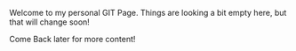 Welcome to my personal GIT Page. 
Things are looking a bit empty here, 
but that will change soon!

Come Back later for more content!
